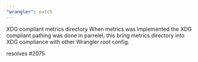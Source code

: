 ```yaml
---
"wrangler": patch
---
```


XDG compliant metrics directory
When metrics was implemented the XDG compliant pathing was done in parrelel,
this bring metrics directory into XDG compliance with other Wrangler root config.

resolves #2075
